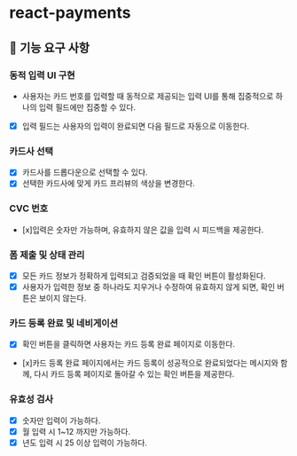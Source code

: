 # react-payments

## 🎯 기능 요구 사항

### 동적 입력 UI 구현

- 사용자는 카드 번호를 입력할 때 동적으로 제공되는 입력 UI를 통해 집중적으로 하나의 입력 필드에만 집중할 수 있다.

- [x] 입력 필드는 사용자의 입력이 완료되면 다음 필드로 자동으로 이동한다.

### 카드사 선택

- [x] 카드사를 드롭다운으로 선택할 수 있다.
- [x] 선택한 카드사에 맞게 카드 프리뷰의 색상을 변경한다.

### CVC 번호

- [x]입력은 숫자만 가능하며, 유효하지 않은 값을 입력 시 피드백을 제공한다.

### 폼 제출 및 상태 관리

- [x] 모든 카드 정보가 정확하게 입력되고 검증되었을 때 확인 버튼이 활성화된다.
- [x] 사용자가 입력한 정보 중 하나라도 지우거나 수정하여 유효하지 않게 되면, 확인 버튼은 보이지 않는다.

### 카드 등록 완료 및 네비게이션

- [x] 확인 버튼을 클릭하면 사용자는 카드 등록 완료 페이지로 이동한다.
- [x]카드 등록 완료 페이지에서는 카드 등록이 성공적으로 완료되었다는 메시지와 함께, 다시 카드 등록 페이지로 돌아갈 수 있는 확인 버튼을 제공한다.

### 유효성 검사

- [x] 숫자만 입력이 가능하다.
- [x] 월 입력 시 1~12 까지만 가능하다.
- [x] 년도 입력 시 25 이상 입력이 가능하다.
